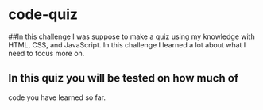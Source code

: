# code-quiz

##In this challenge I was suppose to make a quiz using my knowledge 
with HTML, CSS, and JavaScript. In this challenge I learned a lot 
about what I need to focus more on.

## In this quiz you will be tested on how much of 
code you have learned so far.
